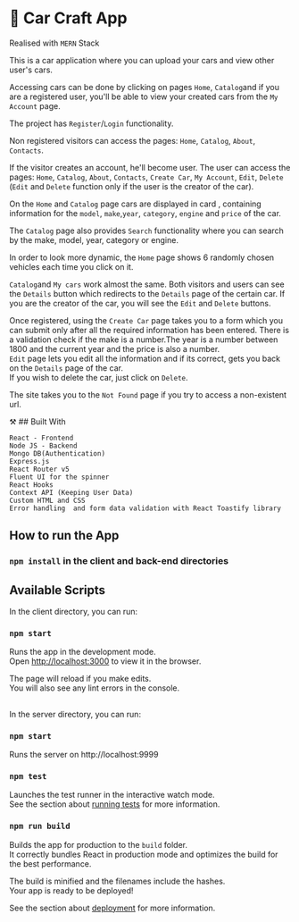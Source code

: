 # 🚗 Car Craft App 

Realised with `MERN` Stack
 
This is a car application where you can upload your cars and view other user's cars.

Accessing cars can be done by clicking on pages `Home`, `Catalog`and if you are a registered user, you'll be able to view your created cars from the `My Account` page.

The project has `Register`/`Login` functionality.<br/>

Non registered visitors can access the pages: `Home`, `Catalog`, `About`, `Contacts`.

If the visitor creates an account, he'll become user. The user can access the pages: `Home`, `Catalog`, `About`, `Contacts`, `Create Car`, `My Account`, `Edit`, `Delete` (`Edit` and `Delete` function only if the user is the creator of the car).

On the `Home` and `Catalog` page cars are displayed in card , containing information for the `model`, `make`,`year`, `category`, `engine` and `price` of the car.

The `Catalog` page also provides `Search` functionality where you can search by the make, model, year, category or engine.

In order to look more dynamic, the `Home` page shows 6 randomly chosen vehicles each time you click on it.

`Catalog`and `My cars` work almost the same.
Both visitors and users can see the `Details` button which redirects to the `Details` page of the certain car. If you are the creator of the car, you will see the `Edit` and `Delete` buttons.

Once registered, using the `Create Car` page takes you to a form which you can submit only after all the required information has been entered. There is a validation check if the make is a number.The year is a number between 1800 and the current year and the price is also a number. <br/>
`Edit` page lets you edit all the information and if its correct, gets you back on the `Details` page of the car.<br/>
If you wish to delete the car, just click on `Delete`.

The site takes you to the `Not Found` page if you try to access a non-existent url.

 ⚒ ## Built With <br/>

`React - Frontend` <br/>
`Node JS - Backend` <br/>
`Mongo DB(Authentication)` <br/>
`Express.js` <br/>
`React Router v5`  <br/>
`Fluent UI for the spinner`  <br/>
`React Hooks`  <br/>
`Context API (Keeping User Data)` <br/>
`Custom HTML and CSS` <br/>
`Error handling  and form data validation with React Toastify library`<br/>


## How to run the App

### `npm install` in the client and back-end directories

## Available Scripts

In the client directory, you can run:

### `npm start`

Runs the app in the development mode.<br />
Open [http://localhost:3000](http://localhost:3000) to view it in the browser.


The page will reload if you make edits.<br />
You will also see any lint errors in the console.

## 

In the server directory, you can run:

### `npm start`

Runs the server on http://localhost:9999

### `npm test`

Launches the test runner in the interactive watch mode.<br />
See the section about [running tests](https://facebook.github.io/create-react-app/docs/running-tests) for more information.

### `npm run build`

Builds the app for production to the `build` folder.<br />
It correctly bundles React in production mode and optimizes the build for the best performance.

The build is minified and the filenames include the hashes.<br />
Your app is ready to be deployed!

See the section about [deployment](https://facebook.github.io/create-react-app/docs/deployment) for more information.
